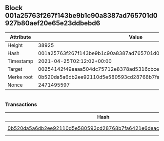 ## Block 001a25763f267f143be9b1c90a8387ad765701d0927b80aef20e65e23ddbebd6

Attribute | Value
--- | ---
Height | 38925
Hash | 001a25763f267f143be9b1c90a8387ad765701d0927b80aef20e65e23ddbebd6
Timestamp | 2021-04-25T02:12:02+00:00
Target | 00254142f49eaaa504dc75712e8378ad5316cbcead634704b3734b6271167cc4
Merke root | 0b520da5a6db2ee92110d5e580593cd28768b7fa6421e6deaca43a6ef378b8df
Nonce | 2471495597

```

```

### Transactions

Hash | Amount
--- | ---
[0b520da5a6db2ee92110d5e580593cd28768b7fa6421e6deaca43a6ef378b8df](0b520da5a6db2ee92110d5e580593cd28768b7fa6421e6deaca43a6ef378b8df.md) | 10.00000000 SKEPTI 
